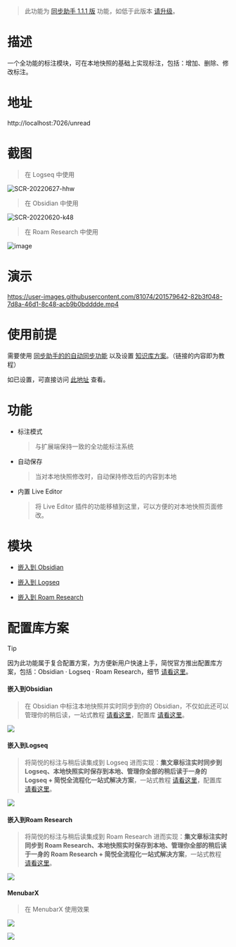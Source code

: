 > 此功能为 [同步助手 1.1.1 版](Sync) 功能，如低于此版本 [请升级](Sync?id=下载)。

# 描述

一个全功能的标注模块，可在本地快照的基础上实现标注，包括：增加、删除、修改标注。

# 地址

http://localhost:7026/unread 

# 截图

> 在 Logseq 中使用

![SCR-20220627-hhw](https://s1.ax1x.com/2022/11/18/znjOPA.png)

> 在 Obsidian 中使用

![SCR-20220620-k48](https://user-images.githubusercontent.com/81074/175865868-5f2c8882-bced-43dd-aa68-f103d17b220b.png)

> 在 Roam Research 中使用

![image](https://user-images.githubusercontent.com/81074/202691541-33c8ba86-7548-44fa-864a-275a321edc15.png)

# 演示

https://user-images.githubusercontent.com/81074/201579642-82b3f048-7d8a-46d1-8c48-acb9b0bdddde.mp4

# 使用前提

需要使用 [同步助手的的自动同步功能](https://www.yuque.com/kenshin/simpread/pwpnsx) 以及设置 [知识库方案](https://www.yuque.com/kenshin/simpread/wkswh7)。（链接的内容即为教程）

如已设置，可直接访问 [此地址](http://localhost:7026/unread/) 查看。

# 功能

- 标注模式
    
    > 与扩展端保持一致的全功能标注系统
    
- 自动保存
    
    > 当对本地快照修改时，自动保持修改后的内容到本地
    
- 内置 Live Editor
    
    > 将 Live Editor 插件的功能移植到这里，可以方便的对本地快照页面修改。

# 模块
    
- [嵌入到 Obsidian](https://www.yuque.com/kenshin/simpread/fr8zo5)

- [嵌入到 Logseq](https://www.yuque.com/kenshin/simpread/gbere7)

- [嵌入到 Roam Research](https://www.yuque.com/kenshin/simpread/qlgddc)

# 配置库方案

> [!TIP]
> 因为此功能属于复合配置方案，为方便新用户快速上手，简悦官方推出配置库方案，包括：Obsidian · Logseq · Roam Research，细节 [请看这里](https://www.yuque.com/kenshin/simpread/ds8zk0)。

#### 嵌入到Obsidian

> 在 Obsidian 中标注本地快照并实时同步到你的 Obsidian，不仅如此还可以管理你的稍后读，一站式教程 [请看这里](https://www.yuque.com/kenshin/simpread/fr8zo5)，配置库 [请看这里](https://www.yuque.com/kenshin/simpread/psugef)。

![](https://cdn.jsdelivr.net/gh/23784148/upload-images@main/simpered/notice/Obsidian%20Sync.png)

#### 嵌入到Logseq

> 将简悦的标注与稍后读集成到 Logseq 进而实现：**集文章标注实时同步到 Logseq、本地快照实时保存到本地、管理你全部的稍后读于一身的 Logseq + 简悦全流程化一站式解决方案**，一站式教程 [请看这里](https://www.yuque.com/kenshin/simpread/gbere7)，配置库 [请看这里](https://www.yuque.com/kenshin/simpread/pv5acw)。

![](https://cdn.jsdelivr.net/gh/23784148/upload-images@main/simpered/notice/Logseq%20Sync.png)

#### 嵌入到Roam Research

> 将简悦的标注与稍后读集成到 Roam Research 进而实现：**集文章标注实时同步到 Roam Research、本地快照实时保存到本地、管理你全部的稍后读于一身的 Roam Research + 简悦全流程化一站式解决方案**，一站式教程 [请看这里](https://www.yuque.com/kenshin/simpread/qlgddc)。

![](https://user-images.githubusercontent.com/81074/177482064-4223b5bf-f7b3-4113-8164-181484a70405.png)

#### MenubarX

> 在  MenubarX 使用效果

![](https://s1.ax1x.com/2022/06/17/XquQyt.png)

![](https://s1.ax1x.com/2022/06/17/XqnTRs.md.png)
